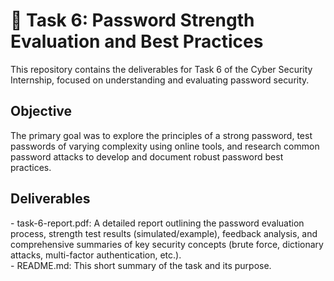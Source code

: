 # 🔐 Task 6: Password Strength Evaluation and Best Practices
This repository contains the deliverables for Task 6 of the Cyber Security Internship, focused on understanding and evaluating password security.

<h2>Objective</h2>
The primary goal was to explore the principles of a strong password, test passwords of varying complexity using online tools, and research common password attacks to develop and document robust password best practices.

<h2>Deliverables</h2>
- task-6-report.pdf: A detailed report outlining the password evaluation process, strength test results (simulated/example), feedback analysis, and comprehensive summaries of key security concepts (brute force, dictionary attacks, multi-factor authentication, etc.). <br>
- README.md: This short summary of the task and its purpose. 
